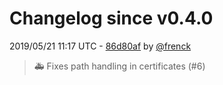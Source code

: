 # Changelog since v0.4.0

2019/05/21 11:17 UTC - [86d80af](https://github.com/hassio-addons/addon-thelounge/commit/86d80af7af8cda46af9b04220859077485088fbf) by [@frenck](https://github.com/frenck)
> :ambulance: Fixes path handling in certificates (#6) 

